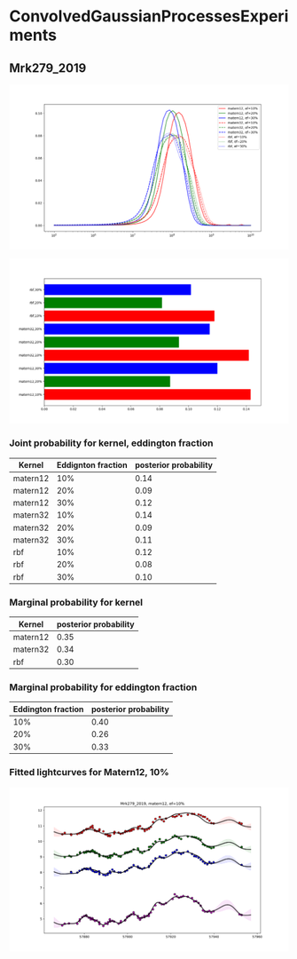 # ConvolvedGaussianProcessesExperiments

## Mrk279_2019

![Mrk279_2019_posterior_mass](Mrk279_2019/Experiment1/Mrk279_2019_experiment1_posterior_curves.png)



![Mrk279_2019_bar_plot](Mrk279_2019/Experiment1/Mrk279_2019_experiment1_bar_plot.png)

### Joint probability for kernel, eddington fraction

| Kernel | Eddignton fraction | posterior probability |
| --- | --- | --- |
| matern12 | 10% | 0.14 |
| matern12 | 20% | 0.09 |
| matern12 | 30% | 0.12 |
| matern32 | 10% | 0.14 |
| matern32 | 20% | 0.09 |
| matern32 | 30% | 0.11 |
| rbf | 10% | 0.12 |
| rbf | 20% | 0.08 |
| rbf | 30% | 0.10 |

### Marginal probability for kernel

| Kernel  | posterior probability |
| --- | --- |
| matern12 | 0.35 |
| matern32 | 0.34 |
| rbf |  0.30 |

### Marginal probability for eddington fraction

| Eddington fraction  | posterior probability |
| --- | --- |
| 10% | 0.40 |
| 20% | 0.26 |
| 30% | 0.33 |


### Fitted lightcurves for Matern12, 10%

![Mrk279_2019_best_fit_mater12,ef10](Mrk279_2019/Experiment1/Mrk279_2019_matern12_ef10_bestfit.svg)
